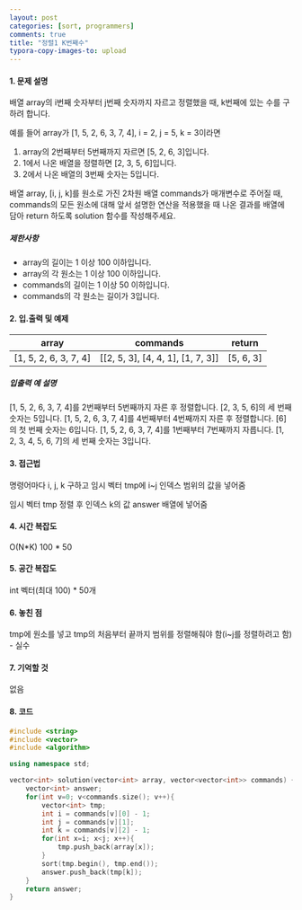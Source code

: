 ```yaml
---
layout: post
categories: [sort, programmers]
comments: true
title: "정렬1 K번째수"
typora-copy-images-to: upload
---
```


#### 1. 문제 설명

배열 array의 i번째 숫자부터 j번째 숫자까지 자르고 정렬했을 때, k번째에 있는 수를 구하려 합니다.

예를 들어 array가 [1, 5, 2, 6, 3, 7, 4], i = 2, j = 5, k = 3이라면

1. array의 2번째부터 5번째까지 자르면 [5, 2, 6, 3]입니다.
2. 1에서 나온 배열을 정렬하면 [2, 3, 5, 6]입니다.
3. 2에서 나온 배열의 3번째 숫자는 5입니다.

배열 array, [i, j, k]를 원소로 가진 2차원 배열 commands가 매개변수로 주어질 때, commands의 모든 원소에 대해 앞서 설명한 연산을 적용했을 때 나온 결과를 배열에 담아 return 하도록 solution 함수를 작성해주세요.

##### 제한사항

- array의 길이는 1 이상 100 이하입니다.
- array의 각 원소는 1 이상 100 이하입니다.
- commands의 길이는 1 이상 50 이하입니다.
- commands의 각 원소는 길이가 3입니다.

#### 2. 입.출력 및 예제

| array                 | commands                          | return    |
| --------------------- | --------------------------------- | --------- |
| [1, 5, 2, 6, 3, 7, 4] | [[2, 5, 3], [4, 4, 1], [1, 7, 3]] | [5, 6, 3] |

##### 입출력 예 설명

[1, 5, 2, 6, 3, 7, 4]를 2번째부터 5번째까지 자른 후 정렬합니다. [2, 3, 5, 6]의 세 번째 숫자는 5입니다.
[1, 5, 2, 6, 3, 7, 4]를 4번째부터 4번째까지 자른 후 정렬합니다. [6]의 첫 번째 숫자는 6입니다.
[1, 5, 2, 6, 3, 7, 4]를 1번째부터 7번째까지 자릅니다. [1, 2, 3, 4, 5, 6, 7]의 세 번째 숫자는 3입니다.

#### 3. 접근법

명령어마다 i, j, k 구하고 임시 벡터 tmp에 i~j 인덱스 범위의 값을 넣어줌

임시 벡터 tmp 정렬 후 인덱스 k의 값  answer 배열에 넣어줌

#### 4. 시간 복잡도 

O(N*K) 100 * 50

#### 5. 공간 복잡도

int 벡터(최대 100) * 50개

#### 6. 놓친 점

tmp에 원소를 넣고 tmp의 처음부터 끝까지 범위를 정렬해줘야 함(i~j를 정렬하려고 함) - 실수

#### 7. 기억할 것

없음

#### 8. 코드

```c++
#include <string>
#include <vector>
#include <algorithm>

using namespace std;

vector<int> solution(vector<int> array, vector<vector<int>> commands) {
    vector<int> answer;
    for(int v=0; v<commands.size(); v++){
        vector<int> tmp;
        int i = commands[v][0] - 1;
        int j = commands[v][1];
        int k = commands[v][2] - 1;
        for(int x=i; x<j; x++){
            tmp.push_back(array[x]);
        }
        sort(tmp.begin(), tmp.end());
        answer.push_back(tmp[k]);
    }
    return answer;
}
```
